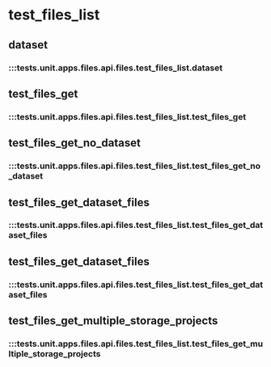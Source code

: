 # test_files_list

## dataset

### :::tests.unit.apps.files.api.files.test_files_list.dataset

## test_files_get

### :::tests.unit.apps.files.api.files.test_files_list.test_files_get

## test_files_get_no_dataset

### :::tests.unit.apps.files.api.files.test_files_list.test_files_get_no_dataset

## test_files_get_dataset_files

### :::tests.unit.apps.files.api.files.test_files_list.test_files_get_dataset_files

## test_files_get_dataset_files

### :::tests.unit.apps.files.api.files.test_files_list.test_files_get_dataset_files

## test_files_get_multiple_storage_projects

### :::tests.unit.apps.files.api.files.test_files_list.test_files_get_multiple_storage_projects

